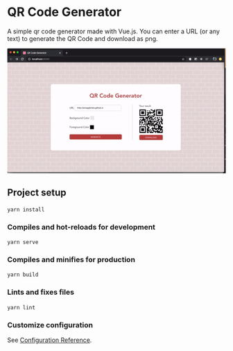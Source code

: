 # QR Code Generator

A simple qr code generator made with Vue.js. You can enter a URL (or any text) to generate the QR Code and download as png.

![](demo.gif)

## Project setup
```
yarn install
```

### Compiles and hot-reloads for development
```
yarn serve
```

### Compiles and minifies for production
```
yarn build
```

### Lints and fixes files
```
yarn lint
```

### Customize configuration
See [Configuration Reference](https://cli.vuejs.org/config/).
